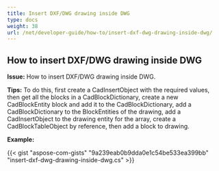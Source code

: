 ```yaml
---
title: Insert DXF/DWG drawing inside DWG
type: docs
weight: 38
url: /net/developer-guide/how-to/insert-dxf-dwg-drawing-inside-dwg/
---
```


## **How to insert DXF/DWG drawing inside DWG**

**Issue:** How to insert DXF/DWG drawing inside DWG.

**Tips:** To do this, first create a CadInsertObject with the required values, then get all the blocks in a CadBlockDictionary, create a new CadBlockEntity block and add it to the CadBlockDictionary, add a CadBlockDictionary to the BlockEntities of the drawing, add a CadInsertObject to the drawing entity for the array, create a CadBlockTableObject by reference, then add a block to drawing.

**Example:**

{{< gist "aspose-com-gists" "9a239eab0b9dda0e1c54be533ea399bb" "insert-dxf-dwg-drawing-inside-dwg.cs" >}}